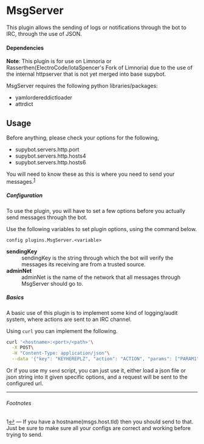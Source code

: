 # MsgServer

This plugin allows the sending of logs or notifications through the bot to IRC, through the use of JSON.

#### Dependencies

**Note**: This plugin is for use on Limnoria or Rasserthen(ElectroCode/IotaSpencer's Fork of Limnoria) due to the use of the internal httpserver that is not yet merged into base supybot.



MsgServer requires the following python libraries/packages:

* yamlordereddictloader
* attrdict

## Usage

Before anything, please check your options for the following,

* supybot.servers.http.port
* supybot.servers.http.hosts4
* supybot.servers.http.hosts6

You will need to know these as this is where you need to send your messages.<sup id="a1">[1](#f1)</sup>

##### Configuration
To use the plugin, you will have to set a few options before you actually send messages through the bot.

Use the following variables to set plugin options, using the command below.

    config plugins.MsgServer.<variable>

<dl>
  <dt><b>sendingKey</b></dt>
  <dd>sendingKey is the string through which the bot will verify the messages its receiving are from a trusted source.</dd>

  <dt><b>adminNet</b></dt>
  <dd>adminNet is the name of the network that all messages through MsgServer should go to.</dd>
</dl>

##### Basics

A basic use of this plugin is to implement some kind of logging/audit system, where actions are sent to an IRC channel.

Using `curl` you can implement the following.

```sh
curl '<hostname>:<port>/<path>'\
  -X POST\
  -H "Content-Type: application/json"\
  --data '{"key": "KEYHEREPLZ", "action": "ACTION", "params": ["PARAM1", "PARAM2"]}'
```

Or if you use my `send` script, you can just use it, either load a json file or json string into it given specific options, and a request will be sent to the configured url.

<hr>

###### Footnotes

<a id="f1">1</a>[↩](#a1) — If you have a hostname(msgs.host.tld) then you should send to that. Just be sure to make sure all your configs are correct and working before trying to send.